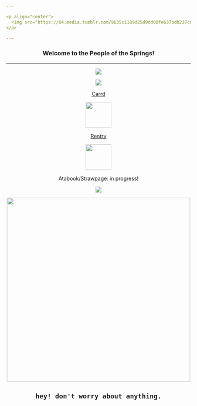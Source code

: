 ```yaml
---

<p align="center">
  <img src="https://64.media.tumblr.com/9635c1189d25d9dd08fe637bdb237cc7/e5cde90135c8fe90-51/s1280x1920/cafd9779ab054b28b055e4f98898ab4c34bd3d53.pnj">
</p>

---
```


<div align="center"> 
  
### Welcome to the People of the Springs!

---

<p align="center">
   <img src="https://64.media.tumblr.com/eb02761f8e7a7f788db3a862c10a9a13/9b5440e66b68ceaf-dc/s1280x1920/f5cb344c04bfd99f0a5189e2f8e56476ca112e53.pnj">
</p>
<p align="center">
  <img src="https://64.media.tumblr.com/69d0f8174a8c4db4443d966fe7bc6940/13b15821a9a5bfce-7f/s2048x3072/68f8c8ce1f86378d0d1bf134518e5655cdbd36f8.pnj">
</p>
<div align="center">  
  
[Carrd](https://dazzlestaries.carrd.co/)

<div align="center">  
  <img src="https://64.media.tumblr.com/653fcbda5ade861cd83d5ee6f3bb66ba/64a0c5e58129ffb4-1a/s400x600/b811f8f8fae5d8c7e1cc96be940ede32636dce40.pnj"width="70">

<div align="center"> 

[Rentry](https://rentry.co/lilianaaa)

<p align="center">
  <img src="https://64.media.tumblr.com/fc1fe93e3d15297b8d58948f9bd40c47/13b70724cbc41e24-2c/s250x400/f14da27cdd9b5af6c76dc16591c602ba0c835c14.pnj" width="70">
</p>

<div align="center"> 
  
Atabook/Strawpage: in progress!

<p align="center">
  <img src="https://64.media.tumblr.com/69d0f8174a8c4db4443d966fe7bc6940/13b15821a9a5bfce-7f/s2048x3072/68f8c8ce1f86378d0d1bf134518e5655cdbd36f8.pnj">
</p>
<p align="center">
  <img src="https://64.media.tumblr.com/46c09fe245e89fa97355ee87900336bd/89433838dadb7155-81/s1280x1920/209f00d3fce935577f790a0bb6fe868c63101cbe.pnj" width="500">
</p>

<div align="center">  
  
`hey! don't worry about anything.`
---

